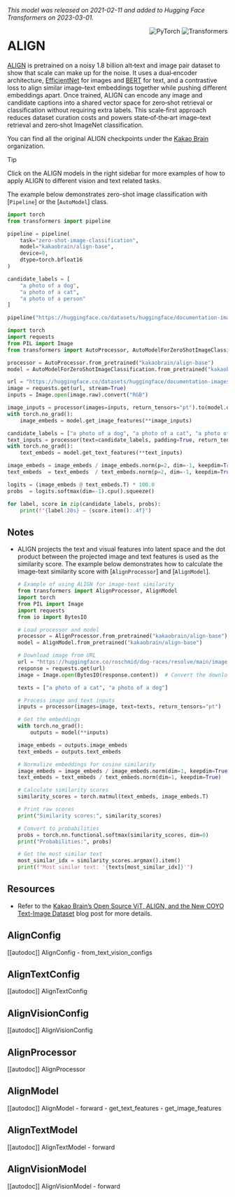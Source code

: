 <!--Copyright 2023 The HuggingFace Team. All rights reserved.

Licensed under the Apache License, Version 2.0 (the "License"); you may not use this file except in compliance with
the License. You may obtain a copy of the License at

http://www.apache.org/licenses/LICENSE-2.0

Unless required by applicable law or agreed to in writing, software distributed under the License is distributed on
an "AS IS" BASIS, WITHOUT WARRANTIES OR CONDITIONS OF ANY KIND, either express or implied. See the License for the
specific language governing permissions and limitations under the License.

⚠️ Note that this file is in Markdown but contain specific syntax for our doc-builder (similar to MDX) that may not be
rendered properly in your Markdown viewer.

-->
*This model was released on 2021-02-11 and added to Hugging Face Transformers on 2023-03-01.*
<div style="float: right;">
  <div class="flex flex-wrap space-x-1">
    <img alt="PyTorch" src="https://img.shields.io/badge/PyTorch-DE3412?style=flat&logo=pytorch&logoColor=white">
    <img alt="Transformers" src="https://img.shields.io/badge/Transformers-6B5B95?style=flat&logo=transformers&logoColor=white">
  </div>
</div>

# ALIGN

[ALIGN](https://huggingface.co/papers/2102.05918) is pretrained on a noisy 1.8 billion alt‑text and image pair dataset to show that scale can make up for the noise. It uses a dual‑encoder architecture, [EfficientNet](./efficientnet) for images and [BERT](./bert) for text, and a contrastive loss to align similar image–text embeddings together while pushing different embeddings apart. Once trained, ALIGN can encode any image and candidate captions into a shared vector space for zero‑shot retrieval or classification without requiring extra labels. This scale‑first approach reduces dataset curation costs and powers state‑of‑the‑art image–text retrieval and zero‑shot ImageNet classification.

You can find all the original ALIGN checkpoints under the [Kakao Brain](https://huggingface.co/kakaobrain?search_models=align) organization.

> [!TIP]
> Click on the ALIGN models in the right sidebar for more examples of how to apply ALIGN to different vision and text related tasks.

The example below demonstrates zero-shot image classification with [`Pipeline`] or the [`AutoModel`] class.

<hfoptions id="usage">  

<hfoption id="Pipeline">

```py
import torch
from transformers import pipeline

pipeline = pipeline(
    task="zero-shot-image-classification",
    model="kakaobrain/align-base",
    device=0,
    dtype=torch.bfloat16
)

candidate_labels = [
    "a photo of a dog",
    "a photo of a cat",
    "a photo of a person"
]

pipeline("https://huggingface.co/datasets/huggingface/documentation-images/resolve/main/pipeline-cat-chonk.jpeg", candidate_labels=candidate_labels)
```

</hfoption>
<hfoption id="AutoModel">

```py
import torch
import requests
from PIL import Image
from transformers import AutoProcessor, AutoModelForZeroShotImageClassification

processor = AutoProcessor.from_pretrained("kakaobrain/align-base")
model = AutoModelForZeroShotImageClassification.from_pretrained("kakaobrain/align-base", device_map="auto")

url = "https://huggingface.co/datasets/huggingface/documentation-images/resolve/main/pipeline-cat-chonk.jpeg"
image = requests.get(url, stream=True)
inputs = Image.open(image.raw).convert("RGB")

image_inputs = processor(images=inputs, return_tensors="pt").to(model.device)
with torch.no_grad():
    image_embeds = model.get_image_features(**image_inputs)

candidate_labels = ["a photo of a dog", "a photo of a cat", "a photo of a person"]
text_inputs = processor(text=candidate_labels, padding=True, return_tensors="pt").to(model.device)
with torch.no_grad():
    text_embeds = model.get_text_features(**text_inputs)

image_embeds = image_embeds / image_embeds.norm(p=2, dim=-1, keepdim=True)
text_embeds  = text_embeds  / text_embeds.norm(p=2, dim=-1, keepdim=True)

logits = (image_embeds @ text_embeds.T) * 100.0
probs  = logits.softmax(dim=-1).cpu().squeeze()

for label, score in zip(candidate_labels, probs):
    print(f"{label:20s} → {score.item():.4f}")
```

</hfoption>

</hfoptions>

## Notes

- ALIGN projects the text and visual features into latent space and the dot product between the projected image and text features is used as the similarity score. The example below demonstrates how to calculate the image-text similarity score with [`AlignProcessor`] and [`AlignModel`].

  ```py
  # Example of using ALIGN for image-text similarity
  from transformers import AlignProcessor, AlignModel
  import torch
  from PIL import Image
  import requests
  from io import BytesIO
  
  # Load processor and model
  processor = AlignProcessor.from_pretrained("kakaobrain/align-base")
  model = AlignModel.from_pretrained("kakaobrain/align-base")
  
  # Download image from URL
  url = "https://huggingface.co/roschmid/dog-races/resolve/main/images/Golden_Retriever.jpg"
  response = requests.get(url)
  image = Image.open(BytesIO(response.content))  # Convert the downloaded bytes to a PIL Image
  
  texts = ["a photo of a cat", "a photo of a dog"]
  
  # Process image and text inputs
  inputs = processor(images=image, text=texts, return_tensors="pt")
  
  # Get the embeddings
  with torch.no_grad():
      outputs = model(**inputs)
  
  image_embeds = outputs.image_embeds
  text_embeds = outputs.text_embeds
  
  # Normalize embeddings for cosine similarity
  image_embeds = image_embeds / image_embeds.norm(dim=1, keepdim=True)
  text_embeds = text_embeds / text_embeds.norm(dim=1, keepdim=True)
  
  # Calculate similarity scores
  similarity_scores = torch.matmul(text_embeds, image_embeds.T)
  
  # Print raw scores
  print("Similarity scores:", similarity_scores)
  
  # Convert to probabilities
  probs = torch.nn.functional.softmax(similarity_scores, dim=0)
  print("Probabilities:", probs)
  
  # Get the most similar text
  most_similar_idx = similarity_scores.argmax().item()
  print(f"Most similar text: '{texts[most_similar_idx]}'")
  ```

## Resources

- Refer to the [Kakao Brain’s Open Source ViT, ALIGN, and the New COYO Text-Image Dataset](https://huggingface.co/blog/vit-align) blog post for more details.

## AlignConfig

[[autodoc]] AlignConfig
    - from_text_vision_configs

## AlignTextConfig

[[autodoc]] AlignTextConfig

## AlignVisionConfig

[[autodoc]] AlignVisionConfig

## AlignProcessor

[[autodoc]] AlignProcessor

## AlignModel

[[autodoc]] AlignModel
    - forward
    - get_text_features
    - get_image_features

## AlignTextModel

[[autodoc]] AlignTextModel
    - forward

## AlignVisionModel

[[autodoc]] AlignVisionModel
    - forward
